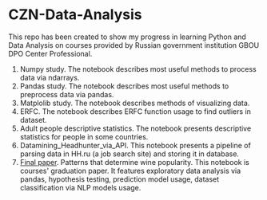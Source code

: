 # CZN-Data-Analysis
This repo has been created to show my progress in learning Python and Data Analysis on courses provided by Russian government institution GBOU DPO Center Professional.
1. Numpy study. The notebook describes most useful methods to process data via ndarrays.
2. Pandas study. The notebook describes most useful methods to preprocess data via pandas.
3. Matplolib study. The notebook describes methods of visualizing data.
4. ERFC. The notebook describes ERFC function usage to find outliers in dataset.
5. Adult people descriptive statistics. The notebook presents descriptive statistics for people in some countries.
6. Datamining_Headhunter_via_API. This notebook presents a pipeline of parsing data in HH.ru (a job search site) and storing it in database.
7. [Final paper](https://nbviewer.org/github/kobazauros/CZN-Data-Analysis/blob/main/Final%20paper.%20Patterns%20that%20determine%20wine%20popularity..ipynb#6). Patterns that determine wine popularity. This notebook is courses' graduation paper. It features exploratory data analysis via pandas, hypothesis testing, prediction model usage, dataset classification via NLP models usage.
